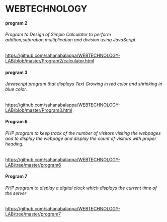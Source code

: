 # WEBTECHNOLOGY
#### program 2
###### Program to Design of Simple Calculator to perform addtion,subtration,multiplication and division using JavaScript. 
https://github.com/sahanabalappa/WEBTECHNOLOGY-LAB/blob/master/Program2/calculator.html
#### program 3
###### Javascript program that displays Text Growing in red color and shrinking in blue color. 
https://github.com/sahanabalappa/WEBTECHNOLOGY-LAB/blob/master/Program3.html
#### Program 6
###### PHP program to keep track of the number of visitors visiting the webpages and to display the webpage and display the count of visitors with proper heading.
https://github.com/sahanabalappa/WEBTECHNOLOGY-LAB/tree/master/program6
#### Program 7
###### PHP program to display a digital clock which displays the current time of the server
https://github.com/sahanabalappa/WEBTECHNOLOGY-LAB/tree/master/program7



